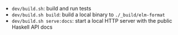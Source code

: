 
- `dev/build.sh`: build and run tests
- `dev/build.sh build`: build a local binary to `./_build/elm-format`
- `dev/build.sh serve:docs`: start a local HTTP server with the public Haskell API docs
